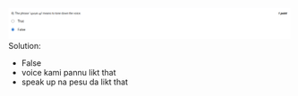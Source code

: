 ![alt text](image-7.png)
Solution:
- False
- voice kami pannu likt that
- speak up na pesu da likt that
